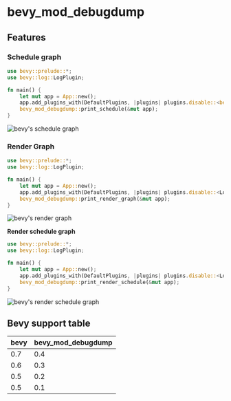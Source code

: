 # bevy_mod_debugdump

## Features
### Schedule graph
```rust
use bevy::prelude::*;
use bevy::log::LogPlugin;

fn main() {
    let mut app = App::new();
    app.add_plugins_with(DefaultPlugins, |plugins| plugins.disable::<bevy::log::LogPlugin>()); // disable LogPlugin so that you can pipe the output directly into `dot -Tsvg`
    bevy_mod_debugdump::print_schedule(&mut app);
}
```

![bevy's schedule graph](https://raw.githubusercontent.com/jakobhellermann/bevy_mod_debugdump/bevy-main/docs/schedule_graph.svg)

### Render Graph
```rust
use bevy::prelude::*;
use bevy::log::LogPlugin;

fn main() {
    let mut app = App::new();
    app.add_plugins_with(DefaultPlugins, |plugins| plugins.disable::<LogPlugin>());
    bevy_mod_debugdump::print_render_graph(&mut app);
}
```

![bevy's render graph](https://raw.githubusercontent.com/jakobhellermann/bevy_mod_debugdump/bevy-main/docs/render_graph.svg)

**Render schedule graph**

```rust
use bevy::prelude::*;
use bevy::log::LogPlugin;

fn main() {
    let mut app = App::new();
    app.add_plugins_with(DefaultPlugins, |plugins| plugins.disable::<LogPlugin>());
    bevy_mod_debugdump::print_render_schedule(&mut app);
}
```

![bevy's render schedule graph](https://raw.githubusercontent.com/jakobhellermann/bevy_mod_debugdump/bevy-main/docs/render_schedule_graph.svg)

## Bevy support table

|bevy|bevy_mod_debugdump|
|---|---|
|0.7|0.4|
|0.6|0.3|
|0.5|0.2|
|0.5|0.1|
